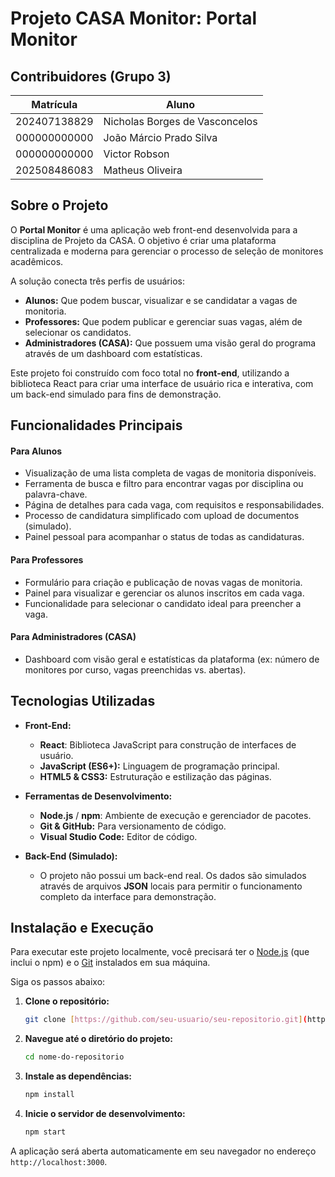 # Projeto CASA Monitor: Portal Monitor

## Contribuidores (Grupo 3)
| Matrícula    | Aluno                       |
|--------------|-----------------------------|
| 202407138829 | Nicholas Borges de Vasconcelos |
| 000000000000 | João Márcio Prado Silva     |
| 000000000000 | Victor Robson               |
| 202508486083 | Matheus Oliveira            |

## Sobre o Projeto
O **Portal Monitor** é uma aplicação web front-end desenvolvida para a disciplina de Projeto da CASA. O objetivo é criar uma plataforma centralizada e moderna para gerenciar o processo de seleção de monitores acadêmicos.

A solução conecta três perfis de usuários:
* **Alunos:** Que podem buscar, visualizar e se candidatar a vagas de monitoria.
* **Professores:** Que podem publicar e gerenciar suas vagas, além de selecionar os candidatos.
* **Administradores (CASA):** Que possuem uma visão geral do programa através de um dashboard com estatísticas.

Este projeto foi construído com foco total no **front-end**, utilizando a biblioteca React para criar uma interface de usuário rica e interativa, com um back-end simulado para fins de demonstração.

## Funcionalidades Principais

#### Para Alunos
- Visualização de uma lista completa de vagas de monitoria disponíveis.
- Ferramenta de busca e filtro para encontrar vagas por disciplina ou palavra-chave.
- Página de detalhes para cada vaga, com requisitos e responsabilidades.
- Processo de candidatura simplificado com upload de documentos (simulado).
- Painel pessoal para acompanhar o status de todas as candidaturas.

#### Para Professores
- Formulário para criação e publicação de novas vagas de monitoria.
- Painel para visualizar e gerenciar os alunos inscritos em cada vaga.
- Funcionalidade para selecionar o candidato ideal para preencher a vaga.

#### Para Administradores (CASA)
- Dashboard com visão geral e estatísticas da plataforma (ex: número de monitores por curso, vagas preenchidas vs. abertas).

## Tecnologias Utilizadas

* **Front-End:**
    * **React**: Biblioteca JavaScript para construção de interfaces de usuário.
    * **JavaScript (ES6+):** Linguagem de programação principal.
    * **HTML5 & CSS3:** Estruturação e estilização das páginas.

* **Ferramentas de Desenvolvimento:**
    * **Node.js** / **npm**: Ambiente de execução e gerenciador de pacotes.
    * **Git & GitHub:** Para versionamento de código.
    * **Visual Studio Code:** Editor de código.

* **Back-End (Simulado):**
    * O projeto não possui um back-end real. Os dados são simulados através de arquivos **JSON** locais para permitir o funcionamento completo da interface para demonstração.

## Instalação e Execução

Para executar este projeto localmente, você precisará ter o [Node.js](https://nodejs.org/) (que inclui o npm) e o [Git](https://git-scm.com/) instalados em sua máquina.

Siga os passos abaixo:

1.  **Clone o repositório:**
    ```bash
    git clone [https://github.com/seu-usuario/seu-repositorio.git](https://github.com/seu-usuario/seu-repositorio.git)
    ```

2.  **Navegue até o diretório do projeto:**
    ```bash
    cd nome-do-repositorio
    ```

3.  **Instale as dependências:**
    ```bash
    npm install
    ```

4.  **Inicie o servidor de desenvolvimento:**
    ```bash
    npm start
    ```
A aplicação será aberta automaticamente em seu navegador no endereço `http://localhost:3000`.
